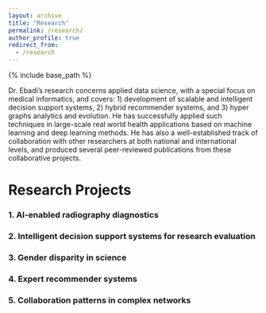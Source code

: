 ```yaml
---
layout: archive
title: "Research"
permalink: /research/
author_profile: true
redirect_from:
  - /research
---
```


{% include base_path %}


Dr. Ebadi’s research concerns applied data science, with a special focus on medical informatics, and covers: 1) development of scalable and intelligent decision support systems, 2) hybrid recommender systems, and 3) hyper graphs analytics and evolution. He has successfully applied such techniques in large-scale real world health applications based on machine learning and deep learning methods. He has also a well-established track of collaboration with other researchers at both national and international levels, and produced several peer-reviewed publications from these collaborative projects. 

# Research Projects

### 1. AI-enabled radiography diagnostics 

### 2. Intelligent decision support systems for research evaluation

### 3. Gender disparity in science 

### 4. Expert recommender systems 

### 5. Collaboration patterns in complex networks
